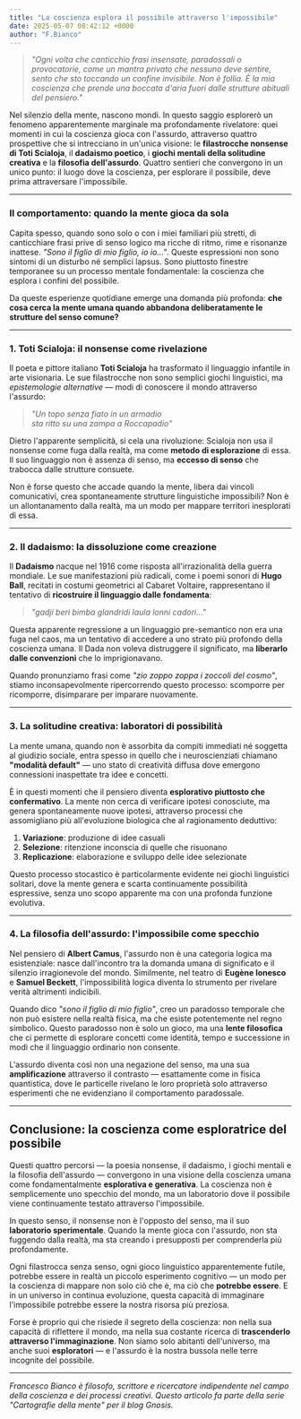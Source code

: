 ```yaml
---
title: "La coscienza esplora il possibile attraverso l'impossibile"
date: 2025-05-07 08:42:12 +0000
author: "F.Bianco"
---
```


> *"Ogni volta che canticchio frasi insensate, paradossali o provocatorie, come un mantra privato che nessuno deve sentire, sento che sto toccando un confine invisibile. Non è follia. È la mia coscienza che prende una boccata d'aria fuori dalle strutture abituali del pensiero."*

Nel silenzio della mente, nascono mondi. In questo saggio esplorerò un fenomeno apparentemente marginale ma profondamente rivelatore: quei momenti in cui la coscienza gioca con l'assurdo, attraverso quattro prospettive che si intrecciano in un'unica visione: le **filastrocche nonsense di Toti Scialoja**, il **dadaismo poetico**, i **giochi mentali della solitudine creativa** e la **filosofia dell'assurdo**. Quattro sentieri che convergono in un unico punto: il luogo dove la coscienza, per esplorare il possibile, deve prima attraversare l'impossibile.

---

### **Il comportamento: quando la mente gioca da sola**

Capita spesso, quando sono solo o con i miei familiari più stretti, di canticchiare frasi prive di senso logico ma ricche di ritmo, rime e risonanze inattese. _"Sono il figlio di mio figlio, io io..."_. Queste espressioni non sono sintomi di un disturbo né semplici lapsus. Sono piuttosto finestre temporanee su un processo mentale fondamentale: la coscienza che esplora i confini del possibile.

Da queste esperienze quotidiane emerge una domanda più profonda: **che cosa cerca la mente umana quando abbandona deliberatamente le strutture del senso comune?**

---

### **1. Toti Scialoja: il nonsense come rivelazione**

Il poeta e pittore italiano **Toti Scialoja** ha trasformato il linguaggio infantile in arte visionaria. Le sue filastrocche non sono semplici giochi linguistici, ma _epistemologie alternative_ — modi di conoscere il mondo attraverso l'assurdo:

> *"Un topo senza fiato in un armadio*  
> *sta ritto su una zampa a Roccapadio"*

Dietro l'apparente semplicità, si cela una rivoluzione: Scialoja non usa il nonsense come fuga dalla realtà, ma come **metodo di esplorazione** di essa. Il suo linguaggio non è assenza di senso, ma **eccesso di senso** che trabocca dalle strutture consuete.

Non è forse questo che accade quando la mente, libera dai vincoli comunicativi, crea spontaneamente strutture linguistiche impossibili? Non è un allontanamento dalla realtà, ma un modo per mappare territori inesplorati di essa.

---

### **2. Il dadaismo: la dissoluzione come creazione**

Il **Dadaismo** nacque nel 1916 come risposta all'irrazionalità della guerra mondiale. Le sue manifestazioni più radicali, come i poemi sonori di **Hugo Ball**, recitati in costumi geometrici al Cabaret Voltaire, rappresentano il tentativo di **ricostruire il linguaggio dalle fondamenta**:

> *"gadji beri bimba glandridi laula lonni cadori..."*

Questa apparente regressione a un linguaggio pre-semantico non era una fuga nel caos, ma un tentativo di accedere a uno strato più profondo della coscienza umana. Il Dada non voleva distruggere il significato, ma **liberarlo dalle convenzioni** che lo imprigionavano.

Quando pronunziamo frasi come _"zio zoppo zoppa i zoccoli del cosmo"_, stiamo inconsapevolmente ripercorrendo questo processo: scomporre per ricomporre, disimparare per imparare nuovamente.

---

### **3. La solitudine creativa: laboratori di possibilità**

La mente umana, quando non è assorbita da compiti immediati né soggetta al giudizio sociale, entra spesso in quello che i neuroscienziati chiamano **"modalità default"** — uno stato di creatività diffusa dove emergono connessioni inaspettate tra idee e concetti.

È in questi momenti che il pensiero diventa **esplorativo piuttosto che confermativo**. La mente non cerca di verificare ipotesi conosciute, ma genera spontaneamente nuove ipotesi, attraverso processi che assomigliano più all'evoluzione biologica che al ragionamento deduttivo:

1. **Variazione**: produzione di idee casuali
2. **Selezione**: ritenzione inconscia di quelle che risuonano
3. **Replicazione**: elaborazione e sviluppo delle idee selezionate

Questo processo stocastico è particolarmente evidente nei giochi linguistici solitari, dove la mente genera e scarta continuamente possibilità espressive, senza uno scopo apparente ma con una profonda funzione evolutiva.

---

### **4. La filosofia dell'assurdo: l'impossibile come specchio**

Nel pensiero di **Albert Camus**, l'assurdo non è una categoria logica ma esistenziale: nasce dall'incontro tra la domanda umana di significato e il silenzio irragionevole del mondo. Similmente, nel teatro di **Eugène Ionesco** e **Samuel Beckett**, l'impossibilità logica diventa lo strumento per rivelare verità altrimenti indicibili.

Quando dico _"sono il figlio di mio figlio"_, creo un paradosso temporale che non può esistere nella realtà fisica, ma che esiste potentemente nel regno simbolico. Questo paradosso non è solo un gioco, ma una **lente filosofica** che ci permette di esplorare concetti come identità, tempo e successione in modi che il linguaggio ordinario non consente.

L'assurdo diventa così non una negazione del senso, ma una sua **amplificazione** attraverso il contrasto — esattamente come in fisica quantistica, dove le particelle rivelano le loro proprietà solo attraverso esperimenti che ne evidenziano il comportamento paradossale.

---

## **Conclusione: la coscienza come esploratrice del possibile**

Questi quattro percorsi — la poesia nonsense, il dadaismo, i giochi mentali e la filosofia dell'assurdo — convergono in una visione della coscienza umana come fondamentalmente **esplorativa e generativa**. La coscienza non è semplicemente uno specchio del mondo, ma un laboratorio dove il possibile viene continuamente testato attraverso l'impossibile.

In questo senso, il nonsense non è l'opposto del senso, ma il suo **laboratorio sperimentale**. Quando la mente gioca con l'assurdo, non sta fuggendo dalla realtà, ma sta creando i presupposti per comprenderla più profondamente.

Ogni filastrocca senza senso, ogni gioco linguistico apparentemente futile, potrebbe essere in realtà un piccolo esperimento cognitivo — un modo per la coscienza di mappare non solo ciò che è, ma ciò che **potrebbe essere**. E in un universo in continua evoluzione, questa capacità di immaginare l'impossibile potrebbe essere la nostra risorsa più preziosa.

Forse è proprio qui che risiede il segreto della coscienza: non nella sua capacità di riflettere il mondo, ma nella sua costante ricerca di **trascenderlo attraverso l'immaginazione**. Non siamo solo abitanti dell'universo, ma anche suoi **esploratori** — e l'assurdo è la nostra bussola nelle terre incognite del possibile.

---

*Francesco Bianco è filosofo, scrittore e ricercatore indipendente nel campo della coscienza e dei processi creativi. Questo articolo fa parte della serie "Cartografie della mente" per il blog Gnosis.*
